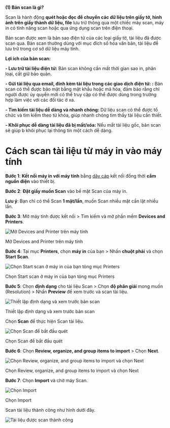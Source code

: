 **(1) Bản scan là gì?**

Scan là hành động **quét hoặc đọc để chuyển các dữ liệu trên giấy tờ, hình ảnh trên giấy thành dữ liệu, file** lưu trữ thông qua một chiếc máy scan, máy in có tính năng scan hoặc qua ứng dụng scan trên điện thoại.

Bản scan được xem là bản sao điện tử của các loại giấy tờ, tài liệu đã được scan qua. Bản scan thường dùng với mục đích số hóa văn bản, tài liệu để lưu trữ trong cơ sở dữ liệu máy tính.

**Lợi ích của bản scan:**

**- Lưu trữ tài liệu điện tử:** Bản scan không cần mất thời gian sao in, phân loại, cất giữ bảo quản.

**- Gửi tài liệu qua email, đính kèm tài liệu trong các giao dịch điện tử: :** Bản scan có thể được bảo mật bằng mật khẩu hoặc mã hóa, đảm bảo rằng chỉ người được ủy quyền mới có thể truy cập có thể được dùng trong trường hợp làm việc với các đối tác ở xa.

**- Tìm kiếm tài liệu dễ dàng và nhanh chóng:** Dữ liệu scan có thể được tổ chức và tìm kiếm theo từ khóa, giúp nhanh chóng tìm thấy tài liệu cần thiết.

**- Khôi phục dễ dàng tài liệu đã bị mất/xóa:** Nếu mất tài liệu gốc, bản scan sẽ giúp b khôi phục lại thông tin một cách dễ dàng.

# Cách scan tài liệu từ máy in vào máy tính

**Bước 1**: **Kết nối máy in với máy tính** bằng [dây cáp](https://www.thegioididong.com/sac-cap) kết nối đồng thời **cắm nguồn điện** vào thiết bị.

**Bước 2**: **Đặt giấy muốn Scan** vào bề mặt Scan của máy in.

**Lưu ý**: Bạn chỉ có thể Scan **1 mặt/lần**, muốn Scan nhiều mặt cần lật nhiều lần.

**Bước 3**: Mở máy tính được kết nối > Tìm kiếm và mở phần mềm **Devices and Printers**.

![Mở Devices and Printer trên máy tính](https://cdn.tgdd.vn/hoi-dap/1382692/cach-scan-tai-lieu-tu-may-in-vao-may-tinh-don-gian-nhanh%20(3)-800x480.jpg)

Mở Devices and Printer trên máy tính

**Bước 4**: Tại mục **Printers**, chọn **máy in** của bạn > Nhấn **chuột phải** và chọn **Start Scan**.

![Chọn Start scan ở máy in của bạn tỏng mục Printers](https://cdn.tgdd.vn/hoi-dap/1382692/cach-scan-tai-lieu-tu-may-in-vao-may-tinh-don-gian-nhanh%20(2)-800x450.jpg)

Chọn Start scan ở máy in của bạn tỏng mục Printers

**Bước 5**: Chọn **định dạng** cho tài liệu Scan > Chọn **độ phân giải** mong muốn (Resolution) > Nhấn **Preview** để xem trước và scan tài liệu.

![Thiết lập định dạng và xem trước bản scan](https://cdn.tgdd.vn/hoi-dap/1382692/cach-scan-tai-lieu-tu-may-in-vao-may-tinh-don-gian-nhanh%20(4)-800x510.jpg)

Thiết lập định dạng và xem trước bản scan

Chọn **Scan** để thực hiện Scan tài liệu.

![Chọn Scan để bắt đầu quét](https://cdn.tgdd.vn/hoi-dap/1382692/cach-scan-tai-lieu-tu-may-in-vao-may-tinh-don-gian-nhanh%20(5)-800x505.jpg)

Chọn Scan để bắt đầu quét

**Bước 6**: Chọn **Review, organize, and group items to import** > Chọn **Next**.

![Chọn Review, organize, and group items to import và chọn Next](https://cdn.tgdd.vn/hoi-dap/1382692/cach-scan-tai-lieu-tu-may-in-vao-may-tinh-don-gian-nhanh%20(6)-800x445.jpg)

Chọn Review, organize, and group items to import và chọn Next

**Bước 7**: Chọn **Import** và chờ máy Scan.

![Chọn Import](https://cdn.tgdd.vn/hoi-dap/1382692/cach-scan-tai-lieu-tu-may-in-vao-may-tinh-don-gian-nhanh%20(7)-800x460.jpg)

Chọn Import

Scan tài liệu thành công như hình dưới đây.

![Tài liệu được scan thành công](https://cdn.tgdd.vn/hoi-dap/1382692/cach-scan-tai-lieu-tu-may-in-vao-may-tinh-don-gian-nhanh%20(8)-800x450.jpg)